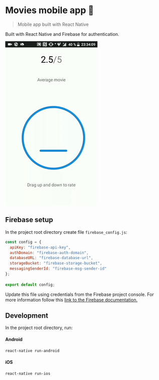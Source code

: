 # Movies mobile app :movie_camera:

> Mobile app built with React Native

Built with React Native and Firebase for authentication.

![](demo.gif)

## Firebase setup

In the project root directory create file `firebase_config.js`:

```javascript
const config = {
  apiKey: "firebase-api-key",
  authDomain: "firebase-auth-domain",
  databaseURL: "firebase-database-url",
  storageBucket: "firebase-storage-bucket",
  messagingSenderId: "firebase-msg-sender-id"
};

export default config;
```

Update this file using credentials from the Firebase project console. For more information follow this [link to the Firebase documentation.](https://firebase.google.com/docs/web/setup)

## Development

In the project root directory, run:

#### Android

```sh
react-native run-android
```

#### iOS

```sh
react-native run-ios
```
